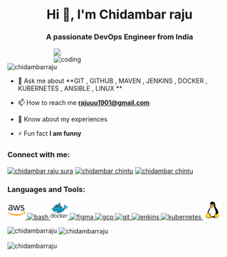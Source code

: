 <h1 align="center">Hi 👋, I'm Chidambar raju</h1>
<h3 align="center">A passionate DevOps Engineer from India</h3>
<img align="right" width="400" src="https://thumbs.gfycat.com/KindDistortedIrrawaddydolphin-size_restricted.gif">
<img align="right" alt="coding"width="400" scrc="https://giphy.com/gifs/network-technologies-connectivity-ITRemFlr5tS39AzQUL">

<p align="left"> <img src="https://komarev.com/ghpvc/?username=chidambarraju&label=Profile%20views&color=0e75b6&style=flat" alt="chidambarraju" /> </p>

- 💬 Ask me about **GIT , GITHUB , MAVEN , JENKINS , DOCKER , KUBERNETES , ANSIBLE , LINUX **

- 📫 How to reach me **rajuuu1901@gmail.com**

- 📄 Know about my experiences 

- ⚡ Fun fact **I am funny**

<h3 align="left">Connect with me:</h3>
<p align="left">
<a href="https://linkedin.com/in/chidambar raju sura" target="blank"><img align="center" src="https://raw.githubusercontent.com/rahuldkjain/github-profile-readme-generator/master/src/images/icons/Social/linked-in-alt.svg" alt="chidambar raju sura" height="30" width="40" /></a>
<a href="https://fb.com/chidambar chintu" target="blank"><img align="center" src="https://raw.githubusercontent.com/rahuldkjain/github-profile-readme-generator/master/src/images/icons/Social/facebook.svg" alt="chidambar chintu" height="30" width="40" /></a>
<a href="https://instagram.com/chidambar chintu" target="blank"><img align="center" src="https://raw.githubusercontent.com/rahuldkjain/github-profile-readme-generator/master/src/images/icons/Social/instagram.svg" alt="chidambar chintu" height="30" width="40" /></a>
</p>

<h3 align="left">Languages and Tools:</h3>
<p align="left"> <a href="https://aws.amazon.com" target="_blank" rel="noreferrer"> <img src="https://raw.githubusercontent.com/devicons/devicon/master/icons/amazonwebservices/amazonwebservices-original-wordmark.svg" alt="aws" width="40" height="40"/> </a> <a href="https://www.gnu.org/software/bash/" target="_blank" rel="noreferrer"> <img src="https://www.vectorlogo.zone/logos/gnu_bash/gnu_bash-icon.svg" alt="bash" width="40" height="40"/> </a> <a href="https://www.docker.com/" target="_blank" rel="noreferrer"> <img src="https://raw.githubusercontent.com/devicons/devicon/master/icons/docker/docker-original-wordmark.svg" alt="docker" width="40" height="40"/> </a> <a href="https://www.figma.com/" target="_blank" rel="noreferrer"> <img src="https://www.vectorlogo.zone/logos/figma/figma-icon.svg" alt="figma" width="40" height="40"/> </a> <a href="https://cloud.google.com" target="_blank" rel="noreferrer"> <img src="https://www.vectorlogo.zone/logos/google_cloud/google_cloud-icon.svg" alt="gcp" width="40" height="40"/> </a> <a href="https://git-scm.com/" target="_blank" rel="noreferrer"> <img src="https://www.vectorlogo.zone/logos/git-scm/git-scm-icon.svg" alt="git" width="40" height="40"/> </a> <a href="https://www.jenkins.io" target="_blank" rel="noreferrer"> <img src="https://www.vectorlogo.zone/logos/jenkins/jenkins-icon.svg" alt="jenkins" width="40" height="40"/> </a> <a href="https://kubernetes.io" target="_blank" rel="noreferrer"> <img src="https://www.vectorlogo.zone/logos/kubernetes/kubernetes-icon.svg" alt="kubernetes" width="40" height="40"/> </a> <a href="https://www.linux.org/" target="_blank" rel="noreferrer"> <img src="https://raw.githubusercontent.com/devicons/devicon/master/icons/linux/linux-original.svg" alt="linux" width="40" height="40"/> </a> </p>

<p><img align="left" src="https://github-readme-stats.vercel.app/api/top-langs?username=chidambarraju&show_icons=true&locale=en&layout=compact" alt="chidambarraju" /></p>

<p>&nbsp;<img align="center" src="https://github-readme-stats.vercel.app/api?username=chidambarraju&show_icons=true&locale=en" alt="chidambarraju" /></p>

<p><img align="center" src="https://github-readme-streak-stats.herokuapp.com/?user=chidambarraju&" alt="chidambarraju" /></p>

